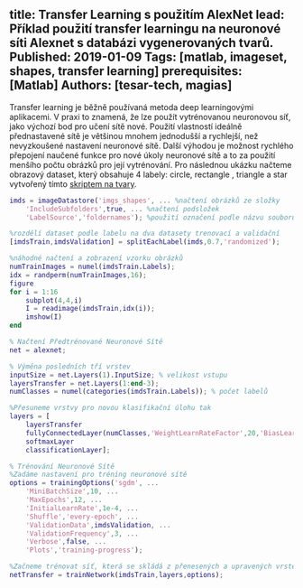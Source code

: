 title: Transfer Learning s použitím AlexNet
lead: Příklad použití transfer learningu na neuronové síti Alexnet s databázi vygenerovaných tvarů.
Published: 2019-01-09
Tags: [matlab, imageset, shapes, transfer learning]
prerequisites: [Matlab]
Authors: [tesar-tech, magias]
---

Transfer learning je běžně používaná metoda deep learningovými aplikacemi. V praxi to znamená, že lze použít vytrénovanou neuronovou síť, jako výchozí bod pro učení sítě nové. Použití vlastností ideálně přednastavené sítě je většinou mnohem jednodušší a rychlejší, než nevyzkoušené nastavení neuronové sítě. Další výhodou je možnost rychlého přepojení naučené funkce pro nové úkoly neuronové sítě a to za použití menšího počtu obrázků pro její vytrénování. Pro následnou ukázku načteme obrazový dataset, který obsahuje 4 labely: circle, rectangle , triangle a star vytvořený tímto [skriptem na tvary](creating_an_image_set_with_various_shapes).

``` matlab
imds = imageDatastore('imgs_shapes', ... %načtení obrázků ze složky
    'IncludeSubfolders',true, ... %načtení podsložek
    'LabelSource','foldernames'); %použití označení podle názvu souborů 

%rozdělí dataset podle labelu na dva datasety trenovací a validační
[imdsTrain,imdsValidation] = splitEachLabel(imds,0.7,'randomized');

%náhodné načtení a zobrazení vzorku obrázků
numTrainImages = numel(imdsTrain.Labels);
idx = randperm(numTrainImages,16);
figure
for i = 1:16
    subplot(4,4,i)
    I = readimage(imdsTrain,idx(i));
    imshow(I)
end

% Načtení Předtrénované Neuronové Sítě
net = alexnet;

% Výměna posledních tří vrstev 
inputSize = net.Layers(1).InputSize; % velikost vstupu
layersTransfer = net.Layers(1:end-3);
numClasses = numel(categories(imdsTrain.Labels)); % počet labelů

%Přesuneme vrstvy pro novou klasifikační úlohu tak
layers = [
    layersTransfer
    fullyConnectedLayer(numClasses,'WeightLearnRateFactor',20,'BiasLearnRateFactor',20)
    softmaxLayer
    classificationLayer];

% Trénování Neuronové Sítě
%Zadáme nastavení pro tréning neuronové sítě
options = trainingOptions('sgdm', ...
    'MiniBatchSize',10, ...
    'MaxEpochs',12, ... 
    'InitialLearnRate',1e-4, ...
    'Shuffle','every-epoch', ...
    'ValidationData',imdsValidation, ...
    'ValidationFrequency',3, ...
    'Verbose',false, ...
    'Plots','training-progress');

%Začneme trénovat síť, která se skládá z přenesených a upravených vrstev.
netTransfer = trainNetwork(imdsTrain,layers,options);
```